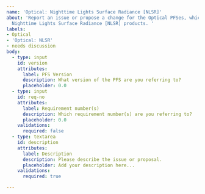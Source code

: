 ```yaml
---
name: 'Optical: Nighttime Lights Surface Radiance [NLSR]'
about: 'Report an issue or propose a change for the Optical PFSes, which applies for
  Nighttime Lights Surface Radiance [NLSR] products. '
labels:
- Optical
- 'Optical: NLSR'
- needs discussion
body:
  - type: input
    id: version
    attributes:
      label: PFS Version
      description: What version of the PFS are you referring to?
      placeholder: 0.0
  - type: input
    id: req-no
    attributes:
      label: Requirement number(s)
      description: Which requirement number(s) are you referring to?
      placeholder: 0.0
    validations:
      required: false
  - type: textarea
    id: description
    attributes:
      label: Description
      description: Please describe the issue or proposal.
      placeholder: Add your description here...
    validations:
      required: true

---
```




